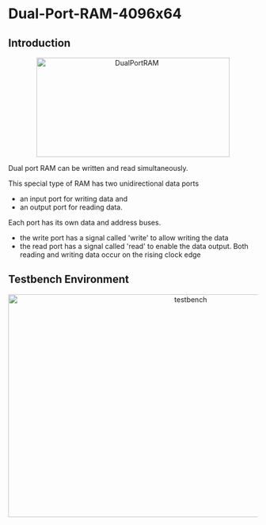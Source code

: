 # Dual-Port-RAM-4096x64

## Introduction

<p align="center">
<img width="390" height="201" alt="DualPortRAM" src="https://github.com/user-attachments/assets/6f9be250-e336-4b2f-98eb-3d9fc6f409ef" />
</p>

Dual port RAM can be written and read simultaneously. 

This special type of RAM has two unidirectional data ports 
- an input port for writing data and
- an output port for reading data.

Each port has its own data and address buses.
- the write port has a signal called 'write' to allow writing the data
- the read port has a signal called 'read' to enable the data output.
Both reading and writing data occur on the rising clock edge

## Testbench Environment

<p align="center">
<img align = "centre" width="721" height="451" alt="testbench" src="https://github.com/user-attachments/assets/9835df76-a7dc-45da-af44-a0905e5abcb6" />
</p>
